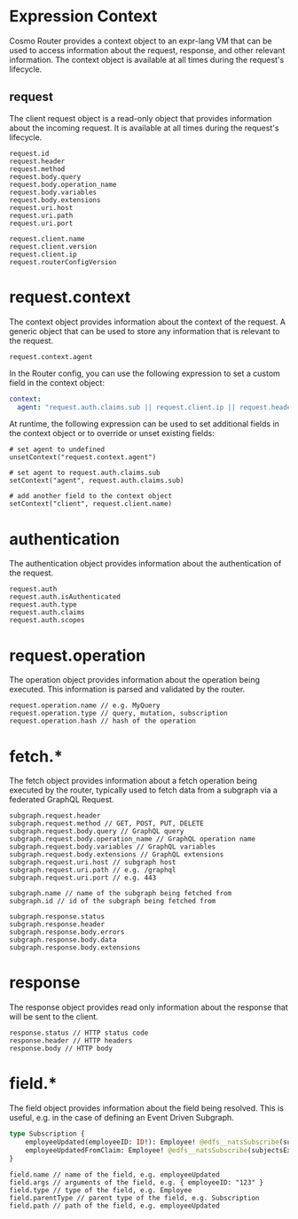 # Expression Context

Cosmo Router provides a context object to an expr-lang VM that can be used to access information about the request, response, and other relevant information. The context object is available at all times during the request's lifecycle.

## request

The client request object is a read-only object that provides information about the incoming request. It is available at all times during the request's lifecycle.

```
request.id
request.header
request.method
request.body.query
request.body.operation_name
request.body.variables
request.body.extensions
request.uri.host
request.uri.path
request.uri.port

request.client.name
request.client.version
request.client.ip
request.routerConfigVersion
```

# request.context

The context object provides information about the context of the request. A generic object that can be used to store any information that is relevant to the request.

```
request.context.agent
```

In the Router config, you can use the following expression to set a custom field in the context object:

```yaml
context:
  agent: "request.auth.claims.sub || request.client.ip || request.header.X-Forwarded-For"
```

At runtime, the following expression can be used to set additional fields in the context object or to override or unset existing fields:

```
# set agent to undefined
unsetContext("request.context.agent")
```

```
# set agent to request.auth.claims.sub
setContext("agent", request.auth.claims.sub)
```

```
# add another field to the context object
setContext("client", request.client.name)
```

# authentication

The authentication object provides information about the authentication of the request.

```
request.auth
request.auth.isAuthenticated
request.auth.type
request.auth.claims
request.auth.scopes
```

# request.operation

The operation object provides information about the operation being executed. This information is parsed and validated by the router.

```
request.operation.name // e.g. MyQuery
request.operation.type // query, mutation, subscription
request.operation.hash // hash of the operation
```

# fetch.*

The fetch object provides information about a fetch operation being executed by the router,
typically used to fetch data from a subgraph via a federated GraphQL Request.

```
subgraph.request.header
subgraph.request.method // GET, POST, PUT, DELETE 
subgraph.request.body.query // GraphQL query
subgraph.request.body.operation_name // GraphQL operation name
subgraph.request.body.variables // GraphQL variables
subgraph.request.body.extensions // GraphQL extensions
subgraph.request.uri.host // subgraph host
subgraph.request.uri.path // e.g. /graphql
subgraph.request.uri.port // e.g. 443

subgraph.name // name of the subgraph being fetched from
subgraph.id // id of the subgraph being fetched from

subgraph.response.status
subgraph.response.header
subgraph.response.body.errors
subgraph.response.body.data
subgraph.response.body.extensions
```

# response

The response object provides read only information about the response that will be sent to the client.

```
response.status // HTTP status code
response.header // HTTP headers
response.body // HTTP body
```

# field.*

The field object provides information about the field being resolved.
This is useful, e.g. in the case of defining an Event Driven Subgraph. 

```graphql
type Subscription {
    employeeUpdated(employeeID: ID!): Employee! @edfs__natsSubscribe(subjectsExpr: "'employee.updated.' + field.args.employeeID")
    employeeUpdatedFromClaim: Employee! @edfs__natsSubscribe(subjectsExpr: "'employee.updated.' + request.auth.claims.sub")
}
```

```
field.name // name of the field, e.g. employeeUpdated
field.args // arguments of the field, e.g. { employeeID: "123" }
field.type // type of the field, e.g. Employee
field.parentType // parent type of the field, e.g. Subscription
field.path // path of the field, e.g. employeeUpdated
```